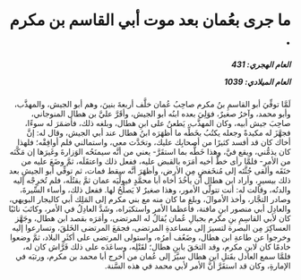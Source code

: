 <h1 dir="rtl">ما جرى بعُمان بعد موت أبي القاسم بن مكرم .</h1>

<h5 dir="rtl">العام الهجري:  431

العام الميلادي: 1039

</h5>

<p dir="rtl">لَمَّا توفِّيَ أبو القاسمِ بنُ مكرم صاحِبُ عُمان خلَّف أربعةَ بنينَ، وهم أبو الجيش، والمهذَّب، وأبو محمد، وآخرُ صغيرٌ، فوَلِيَ بعده ابنُه أبو الجيش، وأقَرَّ عليَّ بن هطال المنوجاني، صاحِبَ جيش أبيه، وكان المهذَّب، يَطعنُ على ابنِ هطال، وبلغه ذلك، فأضمَرَ له سوءًا، فجهَّزَ له مكيدةً وجعله يكتُبُ بخَطِّه ما أظهَرَه ابنُ هطال عند أبي الجيش، وقال له: إنَّ أخاك كان قد أفسد كثيرًا من أصحابِك عليك، وتحَدَّث معي، واستمالني فلم أوافِقْه؛ فلهذا كان يذمُّني، ويقع فيَّ، وهذا خَطُّه بما استقَرَّ- يعني من أنَّه سيمنَحُه الوَزارةَ وغَيرَها إن مَكَّنَه من الأمرِ- فلمَّا رأى خطَّ أخيه أمَرَه بالقبض عليه، ففعل ذلك واعتقَلَه، ثمَّ وضَعَ عليه من خنَقَه وألقى جُثَّتَه إلى مُنخَفضٍ مِن الأرض، وأظهَرَ أنَّه سقط فمات، ثم توفِّي أبو الجيشِ بعد ذلك بيسيرٍ، وأراد ابن هطال أن يأخُذَ أخاه أبا محمَّدٍ فيولِّيَه عمان ثمَّ يقتُلَه، فلم تُخرِجْه إليه والدتُه، وقالت له: أنت تتولَّى الأمور، وهذا صغيرٌ لا يَصلُحُ لها. ففعل ذلك، وأساء السِّيرةَ، وصادر التجَّار، وأخذ الأموالَ، وبلغ ما كان منه مع بني مكرم إلى المَلِك أبي كاليجار البويهي، والعادِل أبي منصور ابنِ مافنة، فأعظما الأمر واستكبَراه، وشَدَّ العادِلُ في الأمر، وكاتَبَ نائبًا كان لأبي القاسِمِ بنِ مكرم بجبالِ عُمان يُقالُ له المرتضى، وأمَرَه بقصد ابن هطال، وجَهَّز العساكِرَ مِن البصرة لتسيرَ إلى مساعدةِ المرتضى، فجمَعَ المرتضى الخَلقَ، وتسارعوا إليه وخرجوا عن طاعةِ ابن هطال، وضَعُف أمرُه، واستولى المرتضى على أكثَرِ البلاد، ثمَّ وضعوا خادمًا كان لابنِ مكرم، وقد التحَقَ بابنِ هطال؛ لقَتْلِه، وساعَدَه على ذلك فَرَّاش كان له، فلمَّا سمع العادل بقَتلِ ابن هطال سيَّرَ إلى عُمان من أخرج أبا محمد بن مكرم، ورتبَه في الإمارةِ، وكان قد استقَرَّ أنَّ الأمر لأبي محمد في هذه السَّنة.</p></br>
